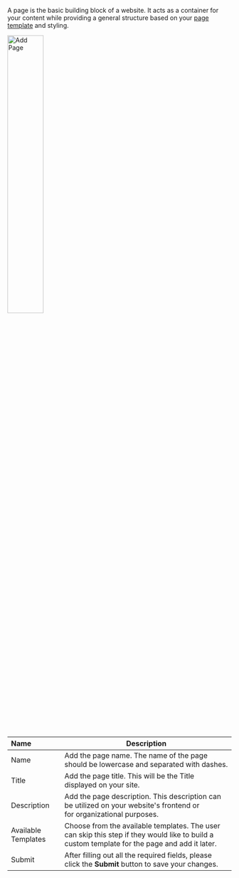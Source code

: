 A page is the basic building block of a website. It acts as a container for your content while providing a general structure based on your [page template](/tutorials/cms/add-page-template/) and styling.

<!-- !!!Note:
if you're creating an HTML page with a code editor, you need to manually give it an extension of ".stml" before you upload the file to your Solodev CMS.
!!! -->

<p><img src="/static/images/folders/add-page.jpg" alt="Add Page" style="width: 40%;"></p>

**Name** | **Description**
:--- | ---
Name | Add the page name. The name of the page should be lowercase and separated with dashes.
Title | Add the page title. This will be the Title displayed on your site. 
Description | Add the page description. This description can be utilized on your website's frontend or<br> for organizational purposes.
Available Templates | Choose from the available templates. The user can skip this step if they would like to build a custom template for the page and add it later.
Submit | After filling out all the required fields, please click the **Submit** button to save your changes.